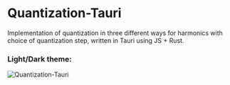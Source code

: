# Quantization-Tauri

Implementation of quantization in three different ways 
for harmonics with choice of quantization step, written 
in Tauri using JS + Rust.

### Light/Dark theme:

![Quantization-Tauri](https://github.com/user-attachments/assets/29630f65-f3c4-464f-92e1-054e5558b981)